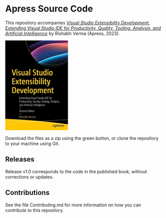 # Apress Source Code

This repository accompanies [*Visual Studio Extensibility Development: Extending Visual Studio IDE for Productivity, Quality, Tooling, Analysis, and Artificial Intelligence*](https://www.link.springer.com/book/10.1007/9781484298749) by Rishabh Verma (Apress, 2023).

[comment]: #cover
![Cover image](9781484298749.jpg)

Download the files as a zip using the green button, or clone the repository to your machine using Git.

## Releases

Release v1.0 corresponds to the code in the published book, without corrections or updates.

## Contributions

See the file Contributing.md for more information on how you can contribute to this repository.